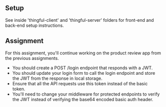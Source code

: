 ## Setup

See inside 'thingful-client' and 'thingful-server' folders for front-end and back-end setup instructions.

## Assignment

For this assignment, you'll continue working on the product review app from the previous assignments.  

- You should create a POST /login endpoint that responds with a JWT.
- You should update your login form to call the login endpoint and store the JWT from the response in local storage. 
- Ensure that all the API requests use this token instead of the basic token.
- You'll need to change your middleware for protected endpoints to verify the JWT instead of verifying the base64 encoded basic auth header.
